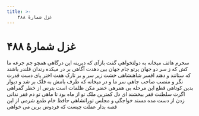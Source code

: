 ```yaml
---
title: >-
    غزل شمارهٔ ۴۸۸
---
```

# غزل شمارهٔ ۴۸۸

سحرم هاتف میخانه به دولتخواهی
گفت بازآی که دیرینه این درگاهی
همچو جم جرعه ما کش که ز سر دو جهان
پرتو جام جهان بین دهدت آگاهی
بر در میکده رندان قلندر باشند
که ستانند و دهند افسر شاهنشاهی
خشت زیر سر و بر تارک هفت اختر پای
دست قدرت نگر و منصب صاحب جاهی
سر ما و در میخانه که طرف بامش
به فلک بر شد و دیوار بدین کوتاهی
قطع این مرحله بی همرهی خضر مکن
ظلمات است بترس از خطر گمراهی
اگرت سلطنت فقر ببخشند ای دل
کمترین ملک تو از ماه بود تا ماهی
تو دم فقر ندانی زدن از دست مده
مسند خواجگی و مجلس تورانشاهی
حافظ خام طمع شرمی از این قصه بدار
عملت چیست که فردوس برین می خواهی
